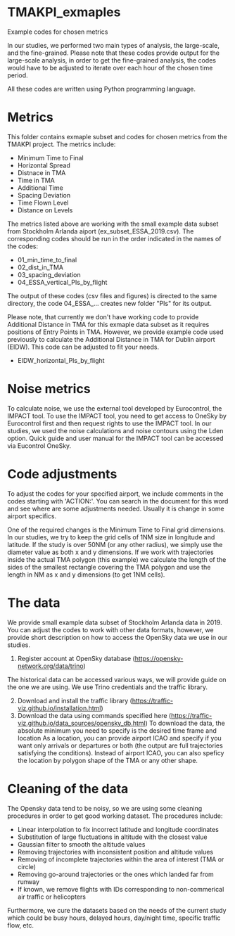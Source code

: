 # TMAKPI_exmaples
 Example codes for chosen metrics

 In our studies, we performed two main types of analysis, the large-scale, and the fine-grained. 
 Please note that these codes provide output for the large-scale analysis, in order to get the fine-grained analysis, the codes would have to be adjusted to iterate over each hour of the chosen time period. 

All these codes are written using Python programming language. 

# Metrics
This folder contains exmaple subset and codes for chosen metrics from the TMAKPI project.
The metrics include: 
- Minimum Time to Final
- Horizontal Spread
- Distnace in TMA
- Time in TMA
- Additional Time
- Spacing Deviation
- Time Flown Level
- Distance on Levels

The metrics listed above are working with the small example data subset from Stockholm Arlanda aiport (ex_subset_ESSA_2019.csv). The corresponding codes should be run in the order indicated in the names of the codes: 
- 01_min_time_to_final
- 02_dist_in_TMA
- 03_spacing_deviation
- 04_ESSA_vertical_PIs_by_flight

The output of these codes (csv files and figures) is directed to the same directory, the code 04_ESSA_... creates new folder "PIs" for its output.

Please note, that currently we don't have working code to provide Additional Distance in TMA for this exmaple data subset as it requires positions of Entry Points in TMA. However, we provide example code used previously to calculate the Additional Distance in TMA for Dublin airport (EIDW). This code can be adjusted to fit your needs. 
- EIDW_horizontal_PIs_by_flight

# Noise metrics
To calculate noise, we use the external tool developed by Eurocontrol, the IMPACT tool. 
To use the IMPACT tool, you need to get access to OneSky by Eurocontrol first and then request rights to use the IMPACT tool. In our studies, we used the noise calculations and noise contours using the Lden option.
Quick guide and user manual for the IMPACT tool can be accessed via Eucontrol OneSky. 

# Code adjustments
To adjust the codes for your specified airport, we include comments in the codes starting with 'ACTION:'. You can search in the document for this word and see where are some adjustments needed.
Usually it is change in some airport specifics.

One of the required changes is the Minimum Time to Final grid dimensions. In our studies, we try to keep the grid cells of 1NM size in longitude and latitude. If the study is over 50NM (or any other radius), we simply use the diameter value as both x and y dimensions. If we work with trajectories inside the actual TMA polygon (this example) we calculate the length of the sides of the smallest rectangle covering the TMA polygon and use the length in NM as x and y dimensions (to get 1NM cells).

# The data
We provide small example data subset of Stockholm Arlanda data in 2019. You can adjust the codes to work with other data formats, however, we provide short description on how to access the OpenSky data we use in our studies. 

1) Register account at OpenSky database (https://opensky-network.org/data/trino)

The historical data can be accessed various ways, we will provide guide on the one we are using. 
We use Trino credentials and the traffic library. 

2) Download and install the traffic library (https://traffic-viz.github.io/installation.html)
3) Download the data using commands specified here (https://traffic-viz.github.io/data_sources/opensky_db.html)
To download the data, the absolute minimum you need to specify is the desired time frame and location
As a location, you can provide airport ICAO and specify if you want only arrivals or departures or both (the output are full trajectories satisfying the conditions).
Instead of airport ICAO, you can also speficy the location by polygon shape of the TMA or any other shape. 

# Cleaning of the data
The Opensky data tend to be noisy, so we are using some cleaning procedures in order to get good working dataset. 
The procedures include:
- Linear interpolation to fix incorrect latitude and longitude coordinates
- Substitution of large fluctuations in altitude with the closest value
- Gaussian filter to smooth the altitude values
- Removing trajectories with inconsistent position and altitude values
- Removing of incomplete trajectories within the area of interest (TMA or circle)
- Removing go-around trajectories or the ones which landed far from runway
- If known, we remove flights with IDs corresponding to non-commerical air traffic or helicopters

Furthermore, we cure the datasets based on the needs of the current study which could be busy hours, delayed hours, day/night time, specific traffic flow, etc.

